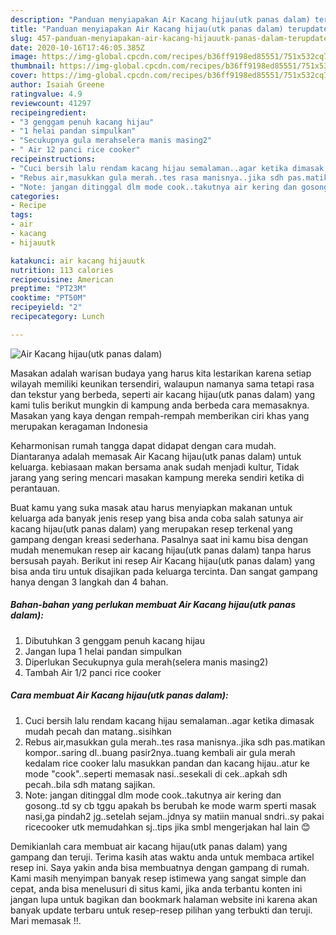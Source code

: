 ```yaml
---
description: "Panduan menyiapakan Air Kacang hijau(utk panas dalam) terupdate"
title: "Panduan menyiapakan Air Kacang hijau(utk panas dalam) terupdate"
slug: 457-panduan-menyiapakan-air-kacang-hijauutk-panas-dalam-terupdate
date: 2020-10-16T17:46:05.385Z
image: https://img-global.cpcdn.com/recipes/b36ff9198ed85551/751x532cq70/air-kacang-hijauutk-panas-dalam-foto-resep-utama.jpg
thumbnail: https://img-global.cpcdn.com/recipes/b36ff9198ed85551/751x532cq70/air-kacang-hijauutk-panas-dalam-foto-resep-utama.jpg
cover: https://img-global.cpcdn.com/recipes/b36ff9198ed85551/751x532cq70/air-kacang-hijauutk-panas-dalam-foto-resep-utama.jpg
author: Isaiah Greene
ratingvalue: 4.9
reviewcount: 41297
recipeingredient:
- "3 genggam penuh kacang hijau"
- "1 helai pandan simpulkan"
- "Secukupnya gula merahselera manis masing2"
- " Air 12 panci rice cooker"
recipeinstructions:
- "Cuci bersih lalu rendam kacang hijau semalaman..agar ketika dimasak mudah pecah dan matang..sisihkan"
- "Rebus air,masukkan gula merah..tes rasa manisnya..jika sdh pas.matikan kompor..saring dl..buang pasir2nya..tuang kembali air gula merah kedalam rice cooker lalu masukkan pandan dan kacang hijau..atur ke mode &#34;cook&#34;..seperti memasak nasi..sesekali di cek..apkah sdh pecah..bila sdh matang sajikan."
- "Note: jangan ditinggal dlm mode cook..takutnya air kering dan gosong..td sy cb tggu apakah bs berubah ke mode warm sperti masak nasi,ga pindah2 jg..setelah sejam..jdnya sy matiin manual sndri..sy pakai ricecooker utk memudahkan sj..tips jika smbl mengerjakan hal lain 😊"
categories:
- Recipe
tags:
- air
- kacang
- hijauutk

katakunci: air kacang hijauutk 
nutrition: 113 calories
recipecuisine: American
preptime: "PT23M"
cooktime: "PT50M"
recipeyield: "2"
recipecategory: Lunch

---
```



![Air Kacang hijau(utk panas dalam)](https://img-global.cpcdn.com/recipes/b36ff9198ed85551/751x532cq70/air-kacang-hijauutk-panas-dalam-foto-resep-utama.jpg)

Masakan adalah warisan budaya yang harus kita lestarikan karena setiap wilayah memiliki keunikan tersendiri, walaupun namanya sama tetapi rasa dan tekstur yang berbeda, seperti air kacang hijau(utk panas dalam) yang kami tulis berikut mungkin di kampung anda berbeda cara memasaknya. Masakan yang kaya dengan rempah-rempah memberikan ciri khas yang merupakan keragaman Indonesia



Keharmonisan rumah tangga dapat didapat dengan cara mudah. Diantaranya adalah memasak Air Kacang hijau(utk panas dalam) untuk keluarga. kebiasaan makan bersama anak sudah menjadi kultur, Tidak jarang yang sering mencari masakan kampung mereka sendiri ketika di perantauan.

Buat kamu yang suka masak atau harus menyiapkan makanan untuk keluarga ada banyak jenis resep yang bisa anda coba salah satunya air kacang hijau(utk panas dalam) yang merupakan resep terkenal yang gampang dengan kreasi sederhana. Pasalnya saat ini kamu bisa dengan mudah menemukan resep air kacang hijau(utk panas dalam) tanpa harus bersusah payah.
Berikut ini resep Air Kacang hijau(utk panas dalam) yang bisa anda tiru untuk disajikan pada keluarga tercinta. Dan sangat gampang hanya dengan 3 langkah dan 4 bahan.


<!--inarticleads1-->

##### Bahan-bahan yang perlukan membuat Air Kacang hijau(utk panas dalam):

1. Dibutuhkan 3 genggam penuh kacang hijau
1. Jangan lupa 1 helai pandan simpulkan
1. Diperlukan Secukupnya gula merah(selera manis masing2)
1. Tambah  Air 1/2 panci rice cooker




<!--inarticleads2-->

##### Cara membuat  Air Kacang hijau(utk panas dalam):

1. Cuci bersih lalu rendam kacang hijau semalaman..agar ketika dimasak mudah pecah dan matang..sisihkan
1. Rebus air,masukkan gula merah..tes rasa manisnya..jika sdh pas.matikan kompor..saring dl..buang pasir2nya..tuang kembali air gula merah kedalam rice cooker lalu masukkan pandan dan kacang hijau..atur ke mode &#34;cook&#34;..seperti memasak nasi..sesekali di cek..apkah sdh pecah..bila sdh matang sajikan.
1. Note: jangan ditinggal dlm mode cook..takutnya air kering dan gosong..td sy cb tggu apakah bs berubah ke mode warm sperti masak nasi,ga pindah2 jg..setelah sejam..jdnya sy matiin manual sndri..sy pakai ricecooker utk memudahkan sj..tips jika smbl mengerjakan hal lain 😊




Demikianlah cara membuat air kacang hijau(utk panas dalam) yang gampang dan teruji. Terima kasih atas waktu anda untuk membaca artikel resep ini. Saya yakin anda bisa membuatnya dengan gampang di rumah. Kami masih menyimpan banyak resep istimewa yang sangat simple dan cepat, anda bisa menelusuri di situs kami, jika anda terbantu konten ini jangan lupa untuk bagikan dan bookmark halaman website ini karena akan banyak update terbaru untuk resep-resep pilihan yang terbukti dan teruji. Mari memasak !!. 
